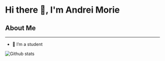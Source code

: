 <h1> Hi there 👋, I'm Andrei Morie </h1>

<h2>About Me</h2>
<hr>

- 🔭 I’m a student


![Github stats](https://github-readme-stats.vercel.app/api?username=andreimorie1)
